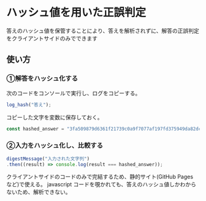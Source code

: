 # ハッシュ値を用いた正誤判定
答えのハッシュ値を保管することにより、答えを解析されずに、解答の正誤判定をクライアントサイドのみでできます

## 使い方
### ①解答をハッシュ化する
次のコードをコンソールで実行し、ログをコピーする。
``` javascript
log_hash("答え");
```
コピーした文字を変数に保存しておく。
``` javascript
const hashed_answer = "3fa509879d6361f21739c0a9f7077af197fd375949da82dcdecbcbe2b1c92cd1";
```
### ②入力をハッシュ化し、比較する
``` javascript
digestMessage("入力された文字列")
.then((result) => console.log(result === hashed_answer));
```

クライアントサイドのコードのみで完結するため、静的サイト(GitHub Pages など)で使える。
javascript コードを覗かれても、答えのハッシュ値しかわからないため、解析できない。
